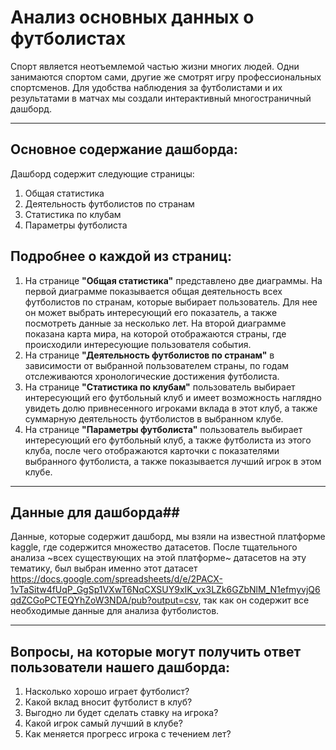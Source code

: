 # Анализ основных данных о футболистах
Спорт является неотъемлемой частью жизни многих людей. Одни занимаются спортом сами, другие же смотрят игру профессиональных спортсменов. Для удобства наблюдения за футболистами и их результатами в матчах мы создали интерактивный многостраничный дашборд. 

---

## Основное содержание дашборда: ##
Дашборд содержит следующие страницы:
1. Общая статистика
2. Деятельность футболистов по странам
3. Статистика по клубам
4. Параметры футболиста
## Подробнее о каждой из страниц: ##
1. На странице **"Общая статистика"** представлено две диаграммы. На первой диаграмме показывается общая деятельность всех футболистов по странам, которые выбирает пользователь. Для нее он может выбрать интересующий его показатель, а также посмотреть данные за несколько лет. На второй диаграмме показана карта мира, на которой отображаются страны, где происходили интересующие пользователя события.
2. На странице **"Деятельность футболистов по странам"** в зависимости от выбранной пользователем страны, по годам отслеживаются хронологические достижения футболиста.
3. На странице **"Статистика по клубам"** пользователь выбирает интересующий его футбольный клуб и имеет возможность наглядно увидеть долю привнесенного игроками вклада в этот клуб, а также суммарную деятельность футболистов в выбранном клубе.
4. На странице **"Параметры футболиста"** пользователь выбирает интересующий его футбольный клуб, а также футболиста из этого клуба, после чего отображаются карточки с показателями выбранного футболиста, а также показывается лучший игрок в этом клубе.

---

## Данные для дашборда##
Данные, которые содержит дашборд, мы взяли на известной платформе kaggle, где содержится множество датасетов. После тщательного анализа ~всех существующих на этой платформе~ датасетов на эту тематику, был выбран именно этот датасет <https://docs.google.com/spreadsheets/d/e/2PACX-1vTaSitw4fUqP_GgSp1VXwT6NqCXSUY9xIK_vx3LZk6GZbNlM_N1efmyvjQ6qdZCGoPCTEQYhZoW3NDA/pub?output=csv>, так как он содержит все необходимые данные для анализа футболистов.

---

## Вопросы, на которые могут получить ответ пользователи нашего дашборда: ##
1. Насколько хорошо играет футболист?
2. Какой вклад вносит футболист в клуб?
3. Выгодно ли будет сделать ставку на игрока?
4. Какой игрок самый лучший в клубе?
5. Как меняется прогресс игрока с течением лет? 

